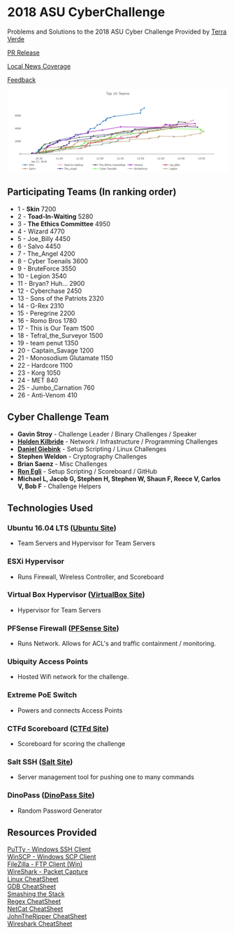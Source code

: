 # 2018 ASU CyberChallenge  
Problems and Solutions to the 2018 ASU Cyber Challenge Provided by <a href='https://www.tvrms.com'>Terra Verde</a>

<a target='_blank' href='https://www.terraverdeservices.com/terra-verde/terra-verde-and-arizona-state-university-west-campus-hosted-cyber-challenge/'>PR Release</a>

<a target='_blank' href='http://www.12news.com/video/news/local/valley/asu-students-participate-in-hack-a-thon-train-for-cyber-attacks/75-2896950'>Local News Coverage</a>

<a target='_blank' href='https://forms.terraverde.net/view.php?id=185702'>Feedback</a>

![alt text](./Setup/images/EndingScoreView.PNG)

## Participating Teams (In ranking order)
- 1	- **Skin**	7200
- 2	- **Toad-In-Waiting**	5280
- 3	- **The Ethics Committee**	4950
- 4	- Wizard	4770
- 5	- Joe_Billy	4450
- 6	- Salvo	4450
- 7	- The_Angel	4200
- 8	- Cyber Toenails	3600
- 9	- BruteForce	3550
- 10	- Legion	3540
- 11	- Bryan? Huh...	2900
- 12	- Cyberchase	2450
- 13	- Sons of the Patriots	2320
- 14	- G-Rex	2310
- 15	- Peregrine	2200
- 16	- Romo Bros	1780
- 17	- This is Our Team	1500
- 18	- Tefral_the_Surveyor	1500
- 19	- team penut	1350
- 20	- Captain_Savage	1200
- 21	- Monosodium Glutamate	1150
- 22	- Hardcore	1100
- 23	- Korg	1050
- 24	- MET	840
- 25	- Jumbo_Carnation	760
- 26	- Anti-Venom	410

## Cyber Challenge Team
- **Gavin Stroy** - Challenge Leader / Binary Challenges / Speaker
- **<a href='https://github.com/holdenkilbride'>Holden Kilbride</a>** - Network / Infrastructure / Programming Challenges
- **<a href='https://github.com/dgeebs'>Daniel Giebink</a>** - Setup Scripting / Linux Challenges
- **Stephen Weldon** - Cryptography Challenges
- **Brian Saenz** - Misc Challenges
- **<a href='https://github.com/SmugZombie'>Ron Egli</a>** - Setup Scripting / Scoreboard / GitHub
- **Michael L, Jacob G, Stephen H, Stephen W, Shaun F, Reece V, Carlos V, Bob F** - Challenge Helpers

## Technologies Used  
### Ubuntu 16.04 LTS (<a href='https://www.ubuntu.com/'>Ubuntu Site</a>)
- Team Servers and Hypervisor for Team Servers  
### ESXi Hypervisor 
- Runs Firewall, Wireless Controller, and Scoreboard
### Virtual Box Hypervisor (<a href='https://www.virtualbox.org'>VirtualBox Site</a>)
- Hypervisor for Team Servers
### PFSense Firewall (<a href='https://www.pfsense.org/'>PFSense Site</a>)
- Runs Network. Allows for ACL's and traffic containment / monitoring.
### Ubiquity Access Points
- Hosted Wifi network for the challenge.
### Extreme PoE Switch
- Powers and connects Access Points
### CTFd Scoreboard (<a href='https://ctfd.io/'>CTFd Site</a>)
- Scoreboard for scoring the challenge
### Salt SSH (<a href='https://docs.saltstack.com/en/latest/topics/ssh/'>Salt Site</a>)
- Server management tool for pushing one to many commands
### DinoPass (<a href='http://www.dinopass.com/'>DinoPass Site</a>)
- Random Password Generator


## Resources Provided  
<a target='_blank' href='https://www.chiark.greenend.org.uk/~sgtatham/putty/latest.html'>PuTTy - Windows SSH Client</a>  
<a target='_blank' href='https://winscp.net/eng/download.php'>WinSCP - Windows SCP Client</a>  
<a target='_blank' href='https://filezilla-project.org/'>FileZilla - FTP Client (Win)</a>  
<a target='_blank' href='https://www.wireshark.org/'>WireShark - Packet Capture</a>  
<a target='_blank' href='https://files.fosswire.com/2007/08/fwunixref.pdf'>Linux CheatSheet</a>  
<a target='_blank' href='http://darkdust.net/files/GDB%20Cheat%20Sheet.pdf'>GDB CheatSheet</a>  
<a target='_blank' href='http://www-inst.eecs.berkeley.edu/~cs161/fa08/papers/stack_smashing.pdf'>Smashing the Stack</a>  
<a target='_blank' href='http://www.cbs.dtu.dk/courses/27610/regular-expressions-cheat-sheet-v2.pdf'>Regex CheatSheet</a>  
<a target='_blank' href='https://www.sans.org/security-resources/sec560/netcat_cheat_sheet_v1.pdf'>NetCat CheatSheet</a>  
<a target='_blank' href='https://countuponsecurity.files.wordpress.com/2016/09/jtr-cheat-sheet.pdf'>JohnTheRipper CheatSheet</a>  
<a target='_blank' href='http://packetlife.net/media/library/13/Wireshark_Display_Filters.pdf'>Wireshark CheatSheet</a>  
